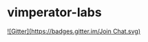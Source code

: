 # vimperator-labs
[![Gitter](https://badges.gitter.im/Join Chat.svg)](https://gitter.im/vimperator/vimperator-labs?utm_source=badge&utm_medium=badge&utm_campaign=pr-badge&utm_content=badge)